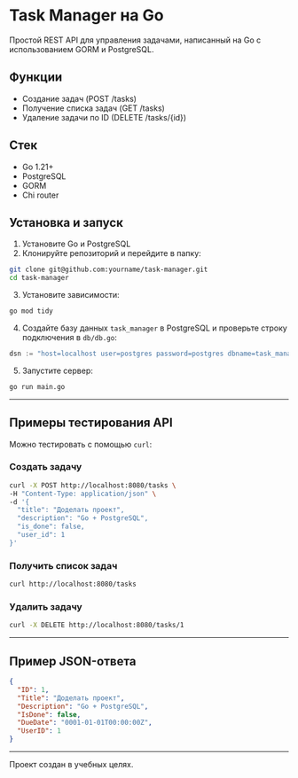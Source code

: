 # Task Manager на Go

Простой REST API для управления задачами, написанный на Go с использованием GORM и PostgreSQL.

## Функции

- Создание задач (POST /tasks)
- Получение списка задач (GET /tasks)
- Удаление задачи по ID (DELETE /tasks/{id})

## Стек

- Go 1.21+
- PostgreSQL
- GORM
- Chi router


## Установка и запуск

1. Установите Go и PostgreSQL
2. Клонируйте репозиторий и перейдите в папку:

```bash
git clone git@github.com:yourname/task-manager.git
cd task-manager
```

3. Установите зависимости:

```bash
go mod tidy
```

4. Создайте базу данных `task_manager` в PostgreSQL и проверьте строку подключения в `db/db.go`:

```go
dsn := "host=localhost user=postgres password=postgres dbname=task_manager port=5432 sslmode=disable"
```

5. Запустите сервер:

```bash
go run main.go
```

---

## Примеры тестирования API

Можно тестировать с помощью `curl`:

### Создать задачу

```bash
curl -X POST http://localhost:8080/tasks \
-H "Content-Type: application/json" \
-d '{
  "title": "Доделать проект",
  "description": "Go + PostgreSQL",
  "is_done": false,
  "user_id": 1
}'
```

### Получить список задач

```bash
curl http://localhost:8080/tasks
```

### Удалить задачу

```bash
curl -X DELETE http://localhost:8080/tasks/1
```

---

## Пример JSON-ответа

```json
{
  "ID": 1,
  "Title": "Доделать проект",
  "Description": "Go + PostgreSQL",
  "IsDone": false,
  "DueDate": "0001-01-01T00:00:00Z",
  "UserID": 1
}
```

---

Проект создан в учебных целях.
